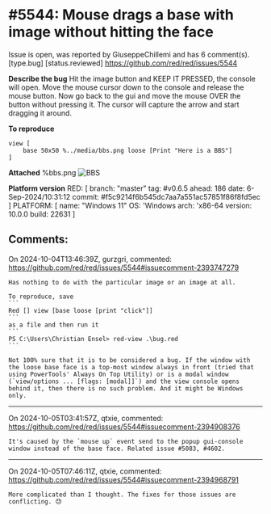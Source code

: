 
#5544: Mouse drags a base with image without hitting the face
================================================================================
Issue is open, was reported by GiuseppeChillemi and has 6 comment(s).
[type.bug] [status.reviewed]
<https://github.com/red/red/issues/5544>

**Describe the bug**
Hit the image button and KEEP IT PRESSED, the console will open. Move the mouse cursor down to the console and release the mouse button. Now go back to the gui and move the mouse OVER the button without pressing it. The cursor will capture the arrow and start dragging it around.

**To reproduce**
```
view [
	base 50x50 %../media/bbs.png loose [Print "Here is a BBS"]
]
```
**Attached**
%bbs.png
![BBS](https://github.com/user-attachments/assets/d10b883c-0542-4609-bb25-f2fcb436d446)

**Platform version**
RED: [ branch: "master" tag: #v0.6.5 ahead: 186 date: 6-Sep-2024/10:31:12 commit: #f5c9214f6b545dc7aa7a551ac57851f86f8fd5ec ]
PLATFORM: [ name: "Windows 11" OS: 'Windows arch: 'x86-64 version: 10.0.0 build: 22631 ]


Comments:
--------------------------------------------------------------------------------

On 2024-10-04T13:46:39Z, gurzgri, commented:
<https://github.com/red/red/issues/5544#issuecomment-2393747279>

    Has nothing to do with the particular image or an image at all.
    
    To reproduce, save 
    ```
    Red [] view [base loose [print "click"]]
    ```
    as a file and then run it
    ```
    PS C:\Users\Christian Ensel> red-view .\bug.red
    ```
    
    Not 100% sure that it is to be considered a bug. If the window with the loose base face is a top-most window always in front (tried that using PowerTools' Always On Top Utility) or is a modal window (`view/options ... [flags: [modal]]`) and the view console opens behind it, then there is no such problem. And it might be Windows only.

--------------------------------------------------------------------------------

On 2024-10-05T03:41:57Z, qtxie, commented:
<https://github.com/red/red/issues/5544#issuecomment-2394908376>

    It's caused by the `mouse up` event send to the popup gui-console window instead of the base face. Related issue #5083, #4602.

--------------------------------------------------------------------------------

On 2024-10-05T07:46:11Z, qtxie, commented:
<https://github.com/red/red/issues/5544#issuecomment-2394968791>

    More complicated than I thought. The fixes for those issues are conflicting. 😓 

